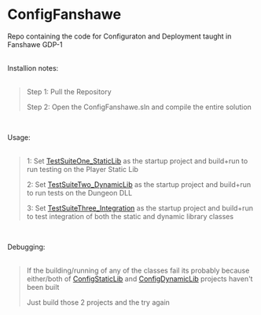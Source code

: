 # ConfigFanshawe<br>
 Repo containing the code for Configuraton and Deployment taught in Fanshawe GDP-1<br>
<br>

Installion notes:<br>
<br>
> Step 1: Pull the Repository<br>
>
> Step 2: Open the ConfigFanshawe.sln and compile the entire solution<br>
<br>



Usage:<br>
<br> 
>1: Set [TestSuiteOne_StaticLib](https://github.com/RedBellPepperoni/ConfigFanshawe/blob/main/TestSuiteOne_StaticLib/TestSuiteOne_StaticLib.vcxproj "TestSuiteOne") as the startup project and build+run to run testing on the Player Static Lib<br>
>
>2: Set [TestSuiteTwo_DynamicLib](https://github.com/RedBellPepperoni/ConfigFanshawe/blob/main/TestSuiteTwo_DynamicLib/TestSuiteTwo_DynamicLib.vcxproj "TestSuiteTwo") as the startup project and build+run to run tests on the Dungeon DLL<br>
>
>3: Set [TestSuiteThree_Integration](https://github.com/RedBellPepperoni/ConfigFanshawe/blob/main/TestSuiteThree_Integration/TestSuiteThree_Integration.vcxproj "TestSuiteThree") as the startup project and build+run to test integration of both the static and dynamic library classes<br>
>
<br>



Debugging:<br>
<br>
>If the building/running of any of the classes fail its probably because either/both of [ConfigStaticLib](https://github.com/RedBellPepperoni/ConfigFanshawe/blob/main/ConfigStaticLib/ConfigStaticLib.vcxproj "ConfigStaticLib") and [ConfigDynamicLib](https://github.com/RedBellPepperoni/ConfigFanshawe/blob/main/ConfigDynamicLib/ConfigDynamicLib.vcxproj "ConfigDynamicLib") projects haven't been built<br>
>
>Just build those 2 projects and the try again<br>
